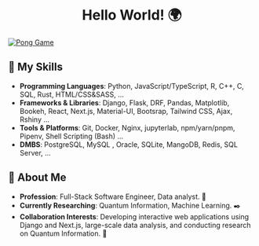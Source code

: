 <div align="center">
  <h1>Hello World! 🌍</h1>
</div> 

[![Pong Game](https://justmrnone.github.io/NeverEndingPong/Pong.gif)](https://justmrnone.github.io/NeverEndingPong)


## 🦾 My Skills

- **Programming Languages**: Python, JavaScript/TypeScript, R, C++, C, SQL, Rust, HTML/CSS&SASS, ...
- **Frameworks & Libraries**: Django, Flask, DRF, Pandas, Matplotlib, Bookeh, React, Next.js, Material-UI, Bootsrap, Tailwind CSS, Ajax, Rshiny ...
- **Tools & Platforms**: Git, Docker, Nginx, jupyterlab, npm/yarn/pnpm, Pipenv, Shell Scripting (Bash) ...
- **DMBS**: PostgreSQL, MySQL , Oracle, SQLite, MangoDB, Redis, SQL Server, ...

<!--
Poetry, Jenkins, GitHub Actions, GitLab CI, Kubernetes, AWS.
## 📜 Certifications 

### HarvardX Certifications 

[Kamyar Bashar's HarvardX Certificates.pdf](https://github.com/user-attachments/files/16071887/Kamyar.Bashar.s.HarvardX.Certificates.pdf)

### Other Certifications 

[Kamyar Bashar's Other Certifications.pdf](https://github.com/user-attachments/files/16071910/Kamyar.Bashar.s.Other.Certifications.pdf)
-->

## 🤘 About Me

- **Profession**: Full-Stack Software Engineer, Data analyst. 🔧
- **Currently Researching**: Quantum Information, Machine Learning. ✒️
- **Collaboration Interests**: Developing interactive web applications using Django and Next.js, large-scale data analysis, and conducting research on Quantum Information. 🤝

